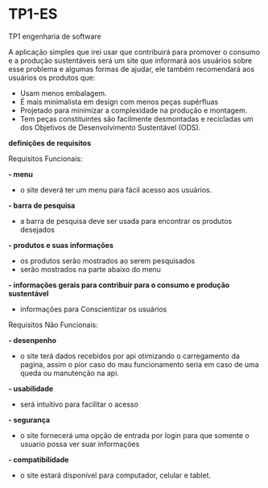 # TP1-ES
TP1 engenharia de software

 A aplicação simples que irei usar que contribuirá para promover o consumo e a produção sustentáveis será um site que informará aos usuários sobre esse problema e algumas formas de ajudar, ele também recomendará aos usuários os produtos que:
 
- Usam menos embalagem.
- É mais minimalista em design com menos peças supérfluas
- Projetado para minimizar a complexidade na produção e montagem.
- Tem peças constituintes são facilmente desmontadas e recicladas um dos Objetivos de Desenvolvimento Sustentável (ODS).

**definições de requisitos**

Requisitos Funcionais:

**- menu**
  - o site deverá ter um menu para fácil acesso aos usuários.
    
**- barra de pesquisa**
  - a barra de pesquisa deve ser usada para encontrar os produtos desejados
    
**- produtos e suas informações**
  - os produtos serão mostrados ao serem pesquisados
  - serão mostrados na parte abaixo do menu
    
**- informações gerais para contribuir para o consumo e produção sustentável**
  - informações para Conscientizar os usuários

Requisitos Não Funcionais:

**- desenpenho**
  - o site terá dados recebidos por api otimizando o carregamento da pagina,
    assim o pior caso do mau funcionamento seria em caso de uma queda ou manutenção na api.

**- usabilidade**
   - será intuitivo para facilitar o acesso

**- segurança**
   - o site fornecerá uma opção de entrada por login para que somente o usuario possa ver suar informações

**- compatibilidade**
   - o site estará disponível para computador, celular e tablet.
